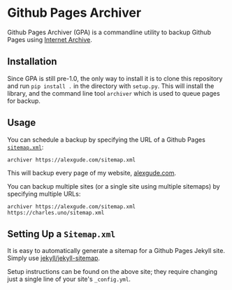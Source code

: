 # Github Pages Archiver

Github Pages Archiver (GPA) is a commandline utility to backup Github Pages using
[Internet Archive][ia].

[ia]: https://archive.org/

## Installation

Since GPA is still pre-1.0, the only way to install it is to clone this
repository and run `pip install .` in the directory with `setup.py`. This will
install the library, and the command line tool `archiver` which is used to
queue pages for backup.

## Usage

You can schedule a backup by specifying the URL of a Github Pages [`sitemap.xml`][sitemap]:

[sitemap]: https://en.wikipedia.org/wiki/Sitemaps

`archiver https://alexgude.com/sitemap.xml`

This will backup every page of my website, [alexgude.com][ag].

[ag]: https://alexgude.com

You can backup multiple sites (or a single site using multiple sitemaps) by
specifying multiple URLs:

`archiver https://alexgude.com/sitemap.xml https://charles.uno/sitemap.xml`

## Setting Up a `Sitemap.xml`

It is easy to automatically generate a sitemap for a Github Pages Jekyll site.
Simply use [jekyll/jekyll-sitemap][jsm].

Setup instructions can be found on the above site; they require changing just
a single line of your site's `_config.yml`.

[jsm]: https://github.com/jekyll/jekyll-sitemap
